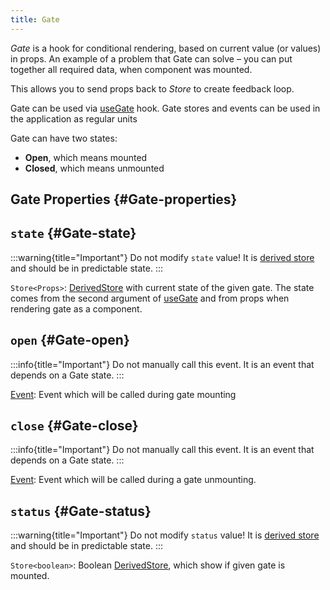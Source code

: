 ```yaml
---
title: Gate
---
```


_Gate_ is a hook for conditional rendering, based on current value (or values) in props. An example of a problem that Gate can solve – you can put together all required data, when component was mounted.

This allows you to send props back to _Store_ to create feedback loop.

Gate can be used via [useGate](/en/api/effector-vue/useGate) hook. Gate stores and events can be used in the application as regular units

Gate can have two states:

- **Open**, which means mounted
- **Closed**, which means unmounted

## Gate Properties {#Gate-properties}

## `state` {#Gate-state}

:::warning{title="Important"}
Do not modify `state` value! It is [derived store](/en/api/effector/Store#derived-store) and should be in predictable state.
:::

`Store<Props>`: [DerivedStore](/en/api/effector/Store#derived-store) with current state of the given gate. The state comes from the second argument of [useGate](/en/api/effector-vue/useGate) and from props when rendering gate as a component.

## `open` {#Gate-open}

:::info{title="Important"}
Do not manually call this event. It is an event that depends on a Gate state.
:::

[Event<Props>](/en/api/effector/Event): Event which will be called during gate mounting

## `close` {#Gate-close}

:::info{title="Important"}
Do not manually call this event. It is an event that depends on a Gate state.
:::

[Event<Props>](/en/api/effector/Event): Event which will be called during a gate unmounting.

## `status` {#Gate-status}

:::warning{title="Important"}
Do not modify `status` value! It is [derived store](/en/api/effector/Store#derived-store) and should be in predictable state.
:::

`Store<boolean>`: Boolean [DerivedStore](/en/api/effector/Store#derived-store), which show if given gate is mounted.
